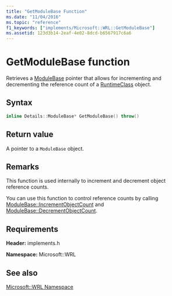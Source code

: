 ```yaml
---
title: "GetModuleBase Function"
ms.date: "11/04/2016"
ms.topic: "reference"
f1_keywords: ["implements/Microsoft::WRL::GetModuleBase"]
ms.assetid: 123d3b14-2eaf-4e02-8dcd-b6567917c6a6
---
```

# GetModuleBase function

Retrieves a [ModuleBase](modulebase-class.md) pointer that allows for incrementing and decrementing the reference count of a [RuntimeClass](runtimeclass-class.md) object.

## Syntax

```cpp
inline Details::ModuleBase* GetModuleBase() throw()
```

## Return value

A pointer to a `ModuleBase` object.

## Remarks

This function is used internally to increment and decrement object reference counts.

You can use this function to control reference counts by calling [ModuleBase::IncrementObjectCount](modulebase-class.md#incrementobjectcount) and [ModuleBase::DecrementObjectCount](modulebase-class.md#decrementobjectcount).

## Requirements

**Header:** implements.h

**Namespace:** Microsoft::WRL

## See also

[Microsoft::WRL Namespace](microsoft-wrl-namespace.md)
